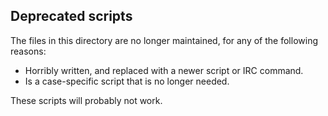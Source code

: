## Deprecated scripts
The files in this directory are no longer maintained, for any of the following reasons:
* Horribly written, and replaced with a newer script or IRC command.
* Is a case-specific script that is no longer needed.

These scripts will probably not work.

